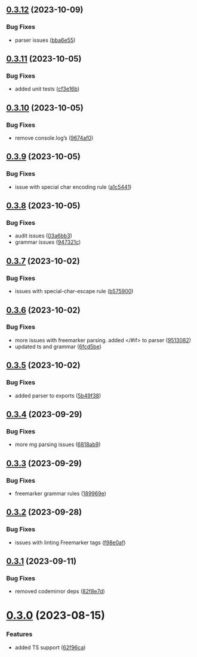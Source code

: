 ## [0.3.12](https://github.com/ActiveEngagement/capsule-lint/compare/v0.3.11...v0.3.12) (2023-10-09)


### Bug Fixes

* parser issues ([bba6e55](https://github.com/ActiveEngagement/capsule-lint/commit/bba6e55befa137c78afb57be8f6bea30acab4b5a))

## [0.3.11](https://github.com/ActiveEngagement/capsule-lint/compare/v0.3.10...v0.3.11) (2023-10-05)


### Bug Fixes

* added unit tests ([cf3e16b](https://github.com/ActiveEngagement/capsule-lint/commit/cf3e16b717da4ba49fb35b61a5d3b197dfe18830))

## [0.3.10](https://github.com/ActiveEngagement/capsule-lint/compare/v0.3.9...v0.3.10) (2023-10-05)


### Bug Fixes

* remove console.log’s ([9674af0](https://github.com/ActiveEngagement/capsule-lint/commit/9674af0e00bd44a811ae49202027d3823358953e))

## [0.3.9](https://github.com/ActiveEngagement/capsule-lint/compare/v0.3.8...v0.3.9) (2023-10-05)


### Bug Fixes

* issue with special char encoding rule ([a1c5441](https://github.com/ActiveEngagement/capsule-lint/commit/a1c54417c484ca4a8e3949b4f4d40b6818008833))

## [0.3.8](https://github.com/ActiveEngagement/capsule-lint/compare/v0.3.7...v0.3.8) (2023-10-05)


### Bug Fixes

* audit issues ([03a6bb3](https://github.com/ActiveEngagement/capsule-lint/commit/03a6bb3e9d886408e814a6dae581441870313111))
* grammar issues ([947321c](https://github.com/ActiveEngagement/capsule-lint/commit/947321c9aad95ea56e898fdd3549d2a882f411d9))

## [0.3.7](https://github.com/ActiveEngagement/capsule-lint/compare/v0.3.6...v0.3.7) (2023-10-02)


### Bug Fixes

* issues with special-char-escape rule ([b575900](https://github.com/ActiveEngagement/capsule-lint/commit/b57590068c58eedd3e0f6af59664d91f129da5d2))

## [0.3.6](https://github.com/ActiveEngagement/capsule-lint/compare/v0.3.5...v0.3.6) (2023-10-02)


### Bug Fixes

* more issues with freemarker parsing. added </#if> to parser ([9513082](https://github.com/ActiveEngagement/capsule-lint/commit/95130825507313bcb5767acaa4fd33cbccfbe7fa))
* updated ts and grammar ([6fcd5be](https://github.com/ActiveEngagement/capsule-lint/commit/6fcd5be43410f22bc1370071e5048be9c21a83f1))

## [0.3.5](https://github.com/ActiveEngagement/capsule-lint/compare/v0.3.4...v0.3.5) (2023-10-02)


### Bug Fixes

* added parser to exports ([5b49f38](https://github.com/ActiveEngagement/capsule-lint/commit/5b49f380dd197c8f22de792e56b42eba03e2dc9b))

## [0.3.4](https://github.com/ActiveEngagement/capsule-lint/compare/v0.3.3...v0.3.4) (2023-09-29)


### Bug Fixes

* more mg parsing issues ([6818ab9](https://github.com/ActiveEngagement/capsule-lint/commit/6818ab92f134e88b0954509bbac3e7323380e217))

## [0.3.3](https://github.com/ActiveEngagement/capsule-lint/compare/v0.3.2...v0.3.3) (2023-09-29)


### Bug Fixes

* freemarker grammar rules ([189969e](https://github.com/ActiveEngagement/capsule-lint/commit/189969e2a82c9670717453f468111211ea04e584))

## [0.3.2](https://github.com/ActiveEngagement/capsule-lint/compare/v0.3.1...v0.3.2) (2023-09-28)


### Bug Fixes

* issues with linting Freemarker tags ([f98e0af](https://github.com/ActiveEngagement/capsule-lint/commit/f98e0af11a26fbc326cb4a07ea6e0e5c63b2a6fa))

## [0.3.1](https://github.com/ActiveEngagement/capsule-lint/compare/v0.3.0...v0.3.1) (2023-09-11)


### Bug Fixes

* removed codemirror deps ([82f8e7d](https://github.com/ActiveEngagement/capsule-lint/commit/82f8e7db36cae2b6abeb9690e2aa31254b04f56b))

# [0.3.0](https://github.com/ActiveEngagement/capsule-lint/compare/v0.2.2...v0.3.0) (2023-08-15)


### Features

* added TS support ([62f96ca](https://github.com/ActiveEngagement/capsule-lint/commit/62f96caeb51f6d5b5cbf8404e0a00693dedda4b1))
